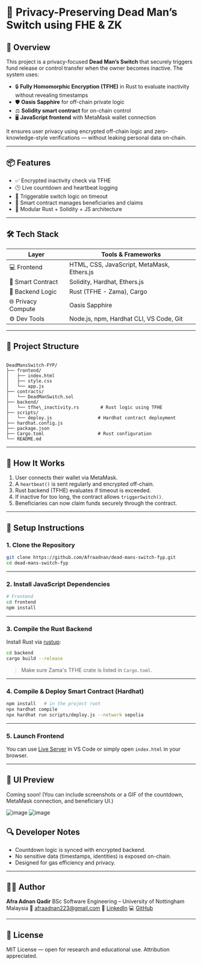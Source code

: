 
# 🔐 Privacy-Preserving Dead Man’s Switch using FHE & ZK

## 🧠 Overview

This project is a privacy-focused **Dead Man’s Switch** that securely triggers fund release or control transfer when the owner becomes inactive. The system uses:

- 🔒 **Fully Homomorphic Encryption (TFHE)** in Rust to evaluate inactivity without revealing timestamps
- 🛡 **Oasis Sapphire** for off-chain private logic
- ⚖️ **Solidity smart contract** for on-chain control
- 🖥 **JavaScript frontend** with MetaMask wallet connection

It ensures user privacy using encrypted off-chain logic and zero-knowledge-style verifications — without leaking personal data on-chain.

---

## 📦 Features

- ✅ Encrypted inactivity check via TFHE
- 🕒 Live countdown and heartbeat logging
- 🔐 Triggerable switch logic on timeout
- 📜 Smart contract manages beneficiaries and claims
- 🧩 Modular Rust + Solidity + JS architecture

---

## 🛠 Tech Stack

| Layer            | Tools & Frameworks                              |
|------------------|--------------------------------------------------|
| 💻 Frontend       | HTML, CSS, JavaScript, MetaMask, Ethers.js      |
| 🔗 Smart Contract | Solidity, Hardhat, Ethers.js                     |
| 🔐 Backend Logic  | Rust (TFHE - Zama), Cargo                        |
| 🌐 Privacy Compute| Oasis Sapphire                                  |
| ⚙️ Dev Tools      | Node.js, npm, Hardhat CLI, VS Code, Git          |

---

## 📁 Project Structure

```

DeadMansSwitch-FYP/
├── frontend/
│   ├── index.html
│   ├── style.css
│   └── app.js
├── contracts/
│   └── DeadManSwitch.sol
├── backend/
│   └── tfhe\_inactivity.rs        # Rust logic using TFHE
├── scripts/
│   └── deploy.js                 # Hardhat contract deployment
├── hardhat.config.js
├── package.json
├── Cargo.toml                    # Rust configuration
└── README.md

````

---

## 🔐 How It Works

1. User connects their wallet via MetaMask.
2. A `heartbeat()` is sent regularly and encrypted off-chain.
3. Rust backend (TFHE) evaluates if timeout is exceeded.
4. If inactive for too long, the contract allows `triggerSwitch()`.
5. Beneficiaries can now claim funds securely through the contract.

---

## 🚀 Setup Instructions

### 1. Clone the Repository

```bash
git clone https://github.com/Afraadnan/dead-mans-switch-fyp.git
cd dead-mans-switch-fyp
````

---

### 2. Install JavaScript Dependencies

```bash
# Frontend
cd frontend
npm install
```

---

### 3. Compile the Rust Backend

Install Rust via [rustup](https://rustup.rs/):

```bash
cd backend
cargo build --release
```

> Make sure Zama's TFHE crate is listed in `Cargo.toml`.

---

### 4. Compile & Deploy Smart Contract (Hardhat)

```bash
npm install   # in the project root
npx hardhat compile
npx hardhat run scripts/deploy.js --network sepolia
```

---

### 5. Launch Frontend

You can use [Live Server](https://marketplace.visualstudio.com/items?itemName=ritwickdey.LiveServer) in VS Code or simply open `index.html` in your browser.

---

## 📸 UI Preview

Coming soon! (You can include screenshots or a GIF of the countdown, MetaMask connection, and beneficiary UI.)

![image](https://github.com/user-attachments/assets/7dae6214-5f1f-4191-bbc5-af8a9631aa9f)
![image](https://github.com/user-attachments/assets/5c506733-8c06-40cd-bc12-7acf8b9aa26a)

## 🔍 Developer Notes

* Countdown logic is synced with encrypted backend.
* No sensitive data (timestamps, identities) is exposed on-chain.
* Designed for gas efficiency and privacy.

---

## 👩‍💻 Author

**Afra Adnan Qadir**
BSc Software Engineering – University of Nottingham Malaysia
📧 [afraadnan223@gmail.com](mailto:afraadnan223@gmail.com)
🔗 [LinkedIn](https://www.linkedin.com/in/afraadnan)
💻 [GitHub](https://github.com/Afraadnan)

---

## 📜 License

MIT License — open for research and educational use. Attribution appreciated.







